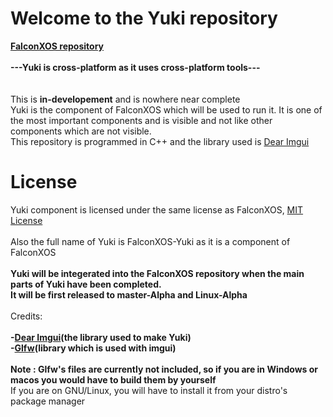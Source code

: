 # Welcome to the Yuki repository
<b>
<a href="https://github.com/DaVikingMan/FalconXOS">FalconXOS repository</a>
<br>
<br>
---Yuki is cross-platform as it uses cross-platform tools---
</b>
  <br>
<br>
<br>
This is <b>in-developement</b> and is nowhere near complete
<br>
Yuki is the component of FalconXOS which will be used to run it.
It is one of the most important components and is visible and not like other components which are not visible.
<br>
This repository is programmed in C++ and the library used is <a href="https://github.com/ocornut/imgui"> Dear Imgui</a>
<br>

# License
Yuki component is licensed under the same license as FalconXOS, <a href="https://github.com/DaVikingMan/Yuki/blob/master/LICENSE">MIT License</a>
<br>
<br>
Also the full name of Yuki is FalconXOS-Yuki as it is a component of FalconXOS
<br>
<br>
<b>
Yuki will be integerated into the FalconXOS repository when the main parts of Yuki have been completed.
<br>
It will be first released to master-Alpha and Linux-Alpha</b>
<br>
<br>
Credits:
<br>
<br>
<b>
-<a href="https://github.com/ocornut/imgui">Dear Imgui</a>(the library used to make Yuki)
  <br>
-<a href="https://github.com/glfw/glfw">Glfw</a>(library which is used with imgui)</b>
<br>
<br>
<b>Note : Glfw's files are currently not included, so if you are in Windows or macos you would have to build them by yourself</b>
<br>
If you are on GNU/Linux, you will have to install it from your distro's package manager
